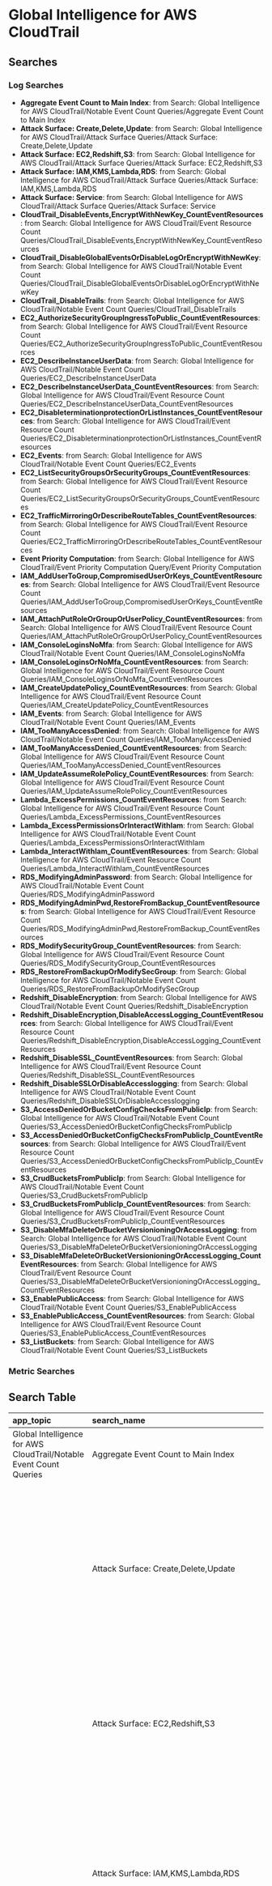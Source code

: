 # Global Intelligence for AWS CloudTrail

## Searches

### Log Searches

- **Aggregate Event Count to Main Index**: from Search: Global Intelligence for AWS CloudTrail/Notable Event Count Queries/Aggregate Event Count to Main Index 
- **Attack Surface: Create,Delete,Update**: from Search: Global Intelligence for AWS CloudTrail/Attack Surface Queries/Attack Surface: Create,Delete,Update 
- **Attack Surface: EC2,Redshift,S3**: from Search: Global Intelligence for AWS CloudTrail/Attack Surface Queries/Attack Surface: EC2,Redshift,S3 
- **Attack Surface: IAM,KMS,Lambda,RDS**: from Search: Global Intelligence for AWS CloudTrail/Attack Surface Queries/Attack Surface: IAM,KMS,Lambda,RDS 
- **Attack Surface: Service**: from Search: Global Intelligence for AWS CloudTrail/Attack Surface Queries/Attack Surface: Service 
- **CloudTrail_DisableEvents,EncryptWithNewKey_CountEventResources**: from Search: Global Intelligence for AWS CloudTrail/Event Resource Count Queries/CloudTrail_DisableEvents,EncryptWithNewKey_CountEventResources 
- **CloudTrail_DisableGlobalEventsOrDisableLogOrEncryptWithNewKey**: from Search: Global Intelligence for AWS CloudTrail/Notable Event Count Queries/CloudTrail_DisableGlobalEventsOrDisableLogOrEncryptWithNewKey 
- **CloudTrail_DisableTrails**: from Search: Global Intelligence for AWS CloudTrail/Notable Event Count Queries/CloudTrail_DisableTrails 
- **EC2_AuthorizeSecurityGroupIngressToPublic_CountEventResources**: from Search: Global Intelligence for AWS CloudTrail/Event Resource Count Queries/EC2_AuthorizeSecurityGroupIngressToPublic_CountEventResources 
- **EC2_DescribeInstanceUserData**: from Search: Global Intelligence for AWS CloudTrail/Notable Event Count Queries/EC2_DescribeInstanceUserData 
- **EC2_DescribeInstanceUserData_CountEventResources**: from Search: Global Intelligence for AWS CloudTrail/Event Resource Count Queries/EC2_DescribeInstanceUserData_CountEventResources 
- **EC2_DisableterminationprotectionOrListInstances_CountEventResources**: from Search: Global Intelligence for AWS CloudTrail/Event Resource Count Queries/EC2_DisableterminationprotectionOrListInstances_CountEventResources 
- **EC2_Events**: from Search: Global Intelligence for AWS CloudTrail/Notable Event Count Queries/EC2_Events 
- **EC2_ListSecurityGroupsOrSecurityGroups_CountEventResources**: from Search: Global Intelligence for AWS CloudTrail/Event Resource Count Queries/EC2_ListSecurityGroupsOrSecurityGroups_CountEventResources 
- **EC2_TrafficMirroringOrDescribeRouteTables_CountEventResources**: from Search: Global Intelligence for AWS CloudTrail/Event Resource Count Queries/EC2_TrafficMirroringOrDescribeRouteTables_CountEventResources 
- **Event Priority Computation**: from Search: Global Intelligence for AWS CloudTrail/Event Priority Computation Query/Event Priority Computation 
- **IAM_AddUserToGroup,CompromisedUserOrKeys_CountEventResources**: from Search: Global Intelligence for AWS CloudTrail/Event Resource Count Queries/IAM_AddUserToGroup,CompromisedUserOrKeys_CountEventResources 
- **IAM_AttachPutRoleOrGroupOrUserPolicy_CountEventResources**: from Search: Global Intelligence for AWS CloudTrail/Event Resource Count Queries/IAM_AttachPutRoleOrGroupOrUserPolicy_CountEventResources 
- **IAM_ConsoleLoginsNoMfa**: from Search: Global Intelligence for AWS CloudTrail/Notable Event Count Queries/IAM_ConsoleLoginsNoMfa 
- **IAM_ConsoleLoginsOrNoMfa_CountEventResources**: from Search: Global Intelligence for AWS CloudTrail/Event Resource Count Queries/IAM_ConsoleLoginsOrNoMfa_CountEventResources 
- **IAM_CreateUpdatePolicy_CountEventResources**: from Search: Global Intelligence for AWS CloudTrail/Event Resource Count Queries/IAM_CreateUpdatePolicy_CountEventResources 
- **IAM_Events**: from Search: Global Intelligence for AWS CloudTrail/Notable Event Count Queries/IAM_Events 
- **IAM_TooManyAccessDenied**: from Search: Global Intelligence for AWS CloudTrail/Notable Event Count Queries/IAM_TooManyAccessDenied 
- **IAM_TooManyAccessDenied_CountEventResources**: from Search: Global Intelligence for AWS CloudTrail/Event Resource Count Queries/IAM_TooManyAccessDenied_CountEventResources 
- **IAM_UpdateAssumeRolePolicy_CountEventResources**: from Search: Global Intelligence for AWS CloudTrail/Event Resource Count Queries/IAM_UpdateAssumeRolePolicy_CountEventResources 
- **Lambda_ExcessPermissions_CountEventResources**: from Search: Global Intelligence for AWS CloudTrail/Event Resource Count Queries/Lambda_ExcessPermissions_CountEventResources 
- **Lambda_ExcessPermissionsOrInteractWithIam**: from Search: Global Intelligence for AWS CloudTrail/Notable Event Count Queries/Lambda_ExcessPermissionsOrInteractWithIam 
- **Lambda_InteractWithIam_CountEventResources**: from Search: Global Intelligence for AWS CloudTrail/Event Resource Count Queries/Lambda_InteractWithIam_CountEventResources 
- **RDS_ModifyingAdminPassword**: from Search: Global Intelligence for AWS CloudTrail/Notable Event Count Queries/RDS_ModifyingAdminPassword 
- **RDS_ModifyingAdminPwd,RestoreFromBackup_CountEventResources**: from Search: Global Intelligence for AWS CloudTrail/Event Resource Count Queries/RDS_ModifyingAdminPwd,RestoreFromBackup_CountEventResources 
- **RDS_ModifySecurityGroup_CountEventResources**: from Search: Global Intelligence for AWS CloudTrail/Event Resource Count Queries/RDS_ModifySecurityGroup_CountEventResources 
- **RDS_RestoreFromBackupOrModifySecGroup**: from Search: Global Intelligence for AWS CloudTrail/Notable Event Count Queries/RDS_RestoreFromBackupOrModifySecGroup 
- **Redshift_DisableEncryption**: from Search: Global Intelligence for AWS CloudTrail/Notable Event Count Queries/Redshift_DisableEncryption 
- **Redshift_DisableEncryption,DisableAccessLogging_CountEventResources**: from Search: Global Intelligence for AWS CloudTrail/Event Resource Count Queries/Redshift_DisableEncryption,DisableAccessLogging_CountEventResources 
- **Redshift_DisableSSL_CountEventResources**: from Search: Global Intelligence for AWS CloudTrail/Event Resource Count Queries/Redshift_DisableSSL_CountEventResources 
- **Redshift_DisableSSLOrDisableAccesslogging**: from Search: Global Intelligence for AWS CloudTrail/Notable Event Count Queries/Redshift_DisableSSLOrDisableAccesslogging 
- **S3_AccessDeniedOrBucketConfigChecksFromPublicIp**: from Search: Global Intelligence for AWS CloudTrail/Notable Event Count Queries/S3_AccessDeniedOrBucketConfigChecksFromPublicIp 
- **S3_AccessDeniedOrBucketConfigChecksFromPublicIp_CountEventResources**: from Search: Global Intelligence for AWS CloudTrail/Event Resource Count Queries/S3_AccessDeniedOrBucketConfigChecksFromPublicIp_CountEventResources 
- **S3_CrudBucketsFromPublicIp**: from Search: Global Intelligence for AWS CloudTrail/Notable Event Count Queries/S3_CrudBucketsFromPublicIp 
- **S3_CrudBucketsFromPublicIp_CountEventResources**: from Search: Global Intelligence for AWS CloudTrail/Event Resource Count Queries/S3_CrudBucketsFromPublicIp_CountEventResources 
- **S3_DisableMfaDeleteOrBucketVersionioningOrAccessLogging**: from Search: Global Intelligence for AWS CloudTrail/Notable Event Count Queries/S3_DisableMfaDeleteOrBucketVersionioningOrAccessLogging 
- **S3_DisableMfaDeleteOrBucketVersionioningOrAccessLogging_CountEventResources**: from Search: Global Intelligence for AWS CloudTrail/Event Resource Count Queries/S3_DisableMfaDeleteOrBucketVersionioningOrAccessLogging_CountEventResources 
- **S3_EnablePublicAccess**: from Search: Global Intelligence for AWS CloudTrail/Notable Event Count Queries/S3_EnablePublicAccess 
- **S3_EnablePublicAccess_CountEventResources**: from Search: Global Intelligence for AWS CloudTrail/Event Resource Count Queries/S3_EnablePublicAccess_CountEventResources 
- **S3_ListBuckets**: from Search: Global Intelligence for AWS CloudTrail/Notable Event Count Queries/S3_ListBuckets

### Metric Searches


## Search Table

|app\_topic|search\_name|type|origin|search|
|:--|:--|:--|:--|:--|
|Global Intelligence for AWS CloudTrail/Notable Event Count Queries|Aggregate Event Count to Main Index|Logs|Global Intelligence for AWS CloudTrail/Notable Event Count Queries/Aggregate Event Count to Main Index|\_index=cloudtrail\_analytics\_inc\_v1\_rnd4685946T96PXzbCsyGRaXAZRUmB<br />\| sum(count) as count by benchmarkname<br />\| toInt(count) as count<br />\| "EventCount" as type<br />\| fields benchmarkname, type, count|
||Attack Surface: Create,Delete,Update|Logs|Global Intelligence for AWS CloudTrail/Attack Surface Queries/Attack Surface: Create,Delete,Update|\_sourceCategory = Labs/AWS/CloudTrail eventName<br />\| json "eventName", "errorCode" nodrop <br />\| where isBlank(errorCode) and (<br />    (eventName matches "Modify\*" or eventName matches "Disassociate\*" or eventName matches "Disable\*" or eventName matches "Enable\*" or eventName matches "Detach\*" or eventName matches "Unassign\*" or eventName matches "Revoke\*" or eventName matches "Reset\*" or eventName matches "Update\*" or eventName matches "Put\*" or eventName matches "Add\*" or eventName matches "Remove\*" or eventName matches "Change\*")  <br />or (eventName matches "Create\*") <br />or (eventName matches "Delete\*"))<br />\| "" as classification<br />\| if (eventName matches "Create\*",concat("ResourcesCount\_Create,",classification),classification) as classification<br />\| if (eventName matches "Delete\*",concat("ResourcesCount\_Delete,",classification),classification) as classification<br />\| if (eventName matches "Modify\*" or eventName matches "Disassociate\*" or eventName matches "Disable\*" or eventName matches "Enable\*" or eventName matches "Detach\*" or eventName matches "Unassign\*" or eventName matches "Revoke\*" or eventName matches "Reset\*" or eventName matches "Update\*" or eventName matches "Put\*" or eventName matches "Add\*" or eventName matches "Remove\*" or eventName matches "Change\*",concat("ResourcesCount\_Update,",classification),classification) as classification<br />\| parse regex field=classification "(?\<benchmarkname\>[^,]+)," multi <br />\| "ActionEventCount" as type <br />\| count as count by benchmarkname, type<br />\| fillmissing values("ResourcesCount\_Create","ResourcesCount\_Update","ResourcesCount\_Delete") in benchmarkname, values("ActionEventCount") in type <br />\| toInt(count) as count|
||Attack Surface: EC2,Redshift,S3|Logs|Global Intelligence for AWS CloudTrail/Attack Surface Queries/Attack Surface: EC2,Redshift,S3|\_sourceCategory = Labs/AWS/CloudTrail (instanceId or clusterIdentifier or bucketName)<br />\| json "eventSource", "errorCode" nodrop <br />\| where isBlank(errorCode) and (eventSource="ec2.amazonaws.com"  or eventSource="redshift.amazonaws.com" or eventSource="s3.amazonaws.com")<br />\| parse regex "\\"(?\<objectType\>instanceId\|clusterIdentifier\|bucketName)\\".\*?:.\*?(?\<objectId\>[^\\"]+)\\"" multi <br />\| "" as classification<br />\| if (objectType="instanceId" and eventSource="ec2.amazonaws.com",concat("ResourcesCount\_EC2,",classification),classification) as classification<br />\| if (objectType="clusterIdentifier" and eventSource="redshift.amazonaws.com",concat("ResourcesCount\_Redshift,",classification),classification) as classification<br />\| if (objectType="bucketName" and eventSource="s3.amazonaws.com",concat("ResourcesCount\_S3,",classification),classification) as classification<br />\| parse regex field=classification "(?\<benchmarkname\>[^,]+)," multi <br />\| "ResourceCount" as type <br />\| count\_distinct(objectId) as count by benchmarkName, type<br />\| fillmissing values("ResourcesCount\_EC2","ResourcesCount\_Redshift","ResourcesCount\_S3") in benchmarkname, values("ResourceCount") in type <br />\| toInt(count) as count|
||Attack Surface: IAM,KMS,Lambda,RDS|Logs|Global Intelligence for AWS CloudTrail/Attack Surface Queries/Attack Surface: IAM,KMS,Lambda,RDS|\_sourceCategory = Labs/AWS/CloudTrail (arn:aws:iam or arn:aws:kms  or arn:aws:lambda  or arn:aws:rds)<br />\| json "errorCode" nodrop <br />\| where isBlank(errorCode) <br />\| parse regex "\\"(?\<arn\>arn:[^\\"]+)\\"" multi <br />\| parse regex field=arn ".\*?:.\*?:(?\<service\>[^:]+):.\*?:.\*?:(?\<resource\>[^:]+\$)" <br />\| where service in ("iam","rds","lambda","kms")<br />\| "" as classification<br />\| if (service="iam",concat("ResourcesCount\_IAM,",classification),classification) as classification<br />\| if (service="rds",concat("ResourcesCount\_RDS,",classification),classification) as classification<br />\| if (service="lambda",concat("ResourcesCount\_Lambda,",classification),classification) as classification<br />\| if (service="kms",concat("ResourcesCount\_KMS,",classification),classification) as classification<br />\| parse regex field=classification "(?\<benchmarkname\>[^,]+)," multi <br />\| "ResourceCount" as type <br />\| count\_distinct(arn) as count by benchmarkname,type<br />\| fillmissing values("ResourcesCount\_IAM","ResourcesCount\_KMS","ResourcesCount\_Lambda","ResourcesCount\_RDS") in benchmarkname, values("ResourceCount") in type <br />\| toInt(count) as count|
||Attack Surface: Service|Logs|Global Intelligence for AWS CloudTrail/Attack Surface Queries/Attack Surface: Service|\_sourceCategory = Labs/AWS/CloudTrail <br />\| json "eventSource", "errorCode" nodrop <br />\| where isBlank(errorCode) <br />\| count\_distinct(eventSource) as count <br />\| "ResourcesCount\_Service" as benchmarkname <br />\| "ResourceCount" as type <br />\| fillmissing values("ResourcesCount\_Service") in benchmarkname, values("ResourceCount") in type <br />\| toInt(count) as count|
|Global Intelligence for AWS CloudTrail/Event Resource Count Queries|CloudTrail\_DisableEvents,EncryptWithNewKey\_CountEventResources|Logs|Global Intelligence for AWS CloudTrail/Event Resource Count Queries/CloudTrail\_DisableEvents,EncryptWithNewKey\_CountEventResources|\_sourceCategory = Labs/AWS/CloudTrail <br />(includeGlobalServiceEvents  or enableLogFileValidation or StopLogging or kmsKeyId)<br /><br />\| json "eventSource", "eventName", "errorCode" nodrop <br />\| where isBlank(errorCode) and eventSource="cloudtrail.amazonaws.com"  and (eventName="UpdateTrail"  or eventName="StopLogging") <br />\| json "requestParameters.includeGlobalServiceEvents" ,"requestParameters.enableLogFileValidation",  "requestParameters.name", "requestParameters.kmsKeyId" as inclGlobalServiceEvents, disableLogFileValidation, arn, kmsKeyId nodrop<br />\| where (inclGlobalServiceEvents="false" or disableLogFileValidation="false" or eventName="StopLogging" or kmsKeyId="") <br />\| json "requestParameters.name" as name <br />\| "" as classification<br />\| if (inclGlobalServiceEvents="false",concat("CloudTrail\_DisableGlobalEvents\_CountEventResources,",classification),classification) as classification<br />\| if(disableLogFileValidation="false",concat("CloudTrail\_DisableLogIntegrityValidation\_CountEventResources,",classification),classification) as classification<br />\| if(eventName="StopLogging",concat("CloudTrail\_DisableTrails\_CountEventResources,",classification),classification) as classification <br />\| if(kmsKeyId="",concat("CloudTrail\_EncryptWithNewKey\_CountEventResources,",classification),classification) as classification<br />\| parse regex field=classification "(?\<benchmarkname\>[^,]+)," multi <br />\| parse regex field=name "(?\<prefix\>.\*?:.\*?:.\*?:.\*?:.\*?:)?(?\<resource\>[^:]+\$)" <br />\| "EventResourceCount" as type <br />\| count\_distinct(resource) as count by benchmarkname, type<br />\| fillmissing values("CloudTrail\_DisableGlobalEvents\_CountEventResources","CloudTrail\_EncryptWithNewKey\_CountEventResources","CloudTrail\_DisableLogIntegrityValidation\_CountEventResources","CloudTrail\_DisableTrails\_CountEventResources") in benchmarkname, values("EventResourceCount") in type <br />\| toInt(count) as count|
|Global Intelligence for AWS CloudTrail/Notable Event Count Queries|CloudTrail\_DisableGlobalEventsOrDisableLogOrEncryptWithNewKey|Logs|Global Intelligence for AWS CloudTrail/Notable Event Count Queries/CloudTrail\_DisableGlobalEventsOrDisableLogOrEncryptWithNewKey|\_sourceCategory = Labs/AWS/CloudTrail (includeGlobalServiceEvents or enableLogFileValidation or kmsKeyId)<br />\| json "eventSource", "eventName", "errorCode" nodrop <br />\| where isBlank(errorCode) and eventName="UpdateTrail" and eventSource="cloudtrail.amazonaws.com" <br />\| json "requestParameters.includeGlobalServiceEvents", "requestParameters.enableLogFileValidation", "requestParameters.kmsKeyId" as inclGlobalServiceEvents, disableLogFileValidation, kmsKeyId nodrop<br />\| "" as classification<br />\| if(inclGlobalServiceEvents matches "false",concat("CloudTrail\_DisableGlobalEvents,",classification),classification) as classification<br />\| if(disableLogFileValidation matches "false",concat("CloudTrail\_DisableLogIntegrityValidation,",classification ),classification) as classification<br />\| if(\_raw matches "\*kmsKeyId\*" and isBlank(kmsKeyId),concat("CloudTrail\_EncryptWithNewKey,",classification ),classification) as classification<br />\| if(!isBlank(classification), 1, 0) as indicator<br />\| parse regex field=classification "(?\<benchmarkname\>[^,]+)," multi<br />\| "EventCount" as type<br />\| sum(indicator) as count by benchmarkname, type<br />\| fillmissing values("CloudTrail\_DisableGlobalEvents","CloudTrail\_DisableLogIntegrityValidation","CloudTrail\_EncryptWithNewKey") in benchmarkname, values("EventCount") in type <br />\| toInt(count) as count|
|Global Intelligence for AWS CloudTrail/Notable Event Count Queries|CloudTrail\_DisableTrails|Logs|Global Intelligence for AWS CloudTrail/Notable Event Count Queries/CloudTrail\_DisableTrails|\_sourceCategory = Labs/AWS/CloudTrail StopLogging <br />\| json "eventName", "errorCode" nodrop <br />\| where isBlank(errorCode) and eventName="StopLogging" <br />\| count as count <br />\| "CloudTrail\_DisableTrails" as benchmarkname <br />\| "EventCount" as type <br />\| fillmissing values("CloudTrail\_DisableTrails") in benchmarkname, values("EventCount") in type <br />\| toInt(count) as count|
|Global Intelligence for AWS CloudTrail/Event Resource Count Queries|EC2\_AuthorizeSecurityGroupIngressToPublic\_CountEventResources|Logs|Global Intelligence for AWS CloudTrail/Event Resource Count Queries/EC2\_AuthorizeSecurityGroupIngressToPublic\_CountEventResources|\_sourceCategory = Labs/AWS/CloudTrail AuthorizeSecurityGroupIngress <br />\| json "eventSource", "eventName", "errorCode" nodrop <br />\| where eventSource="ec2.amazonaws.com" and eventName="AuthorizeSecurityGroupIngress" and isBlank(errorCode) <br />\| json "requestParameters.ipPermissions.items[\*]" as listIpPermissions <br />\| parse regex field=listIpPermissions "\\"cidrIp\\"\\s\*:\\s\*\\"(?\<cirdrIp\>[^\\"]+)\\"" multi <br />\| parse regex field=listIpPermissions "\\"ipProtocol\\"\\s\*:\\s\*\\"(?\<ipProtocol\>[^\\"]+)\\"" multi <br />\| where cirdrIp="0.0.0.0\\\\/0" and toString(ipProtocol)="-1" <br />\| json "requestParameters.groupId" as groupId <br />\| count\_distinct(groupId) as count <br />\| "EC2\_AuthorizeSecurityGroupIngressToPublic\_CountEventResources" as benchmarkname <br />\| "EventResourceCount" as type <br />\| fillmissing values("EC2\_AuthorizeSecurityGroupIngressToPublic\_CountEventResources") in benchmarkname, values("EventResourceCount") in type <br />\| toInt(count) as count|
|Global Intelligence for AWS CloudTrail/Notable Event Count Queries|EC2\_DescribeInstanceUserData|Logs|Global Intelligence for AWS CloudTrail/Notable Event Count Queries/EC2\_DescribeInstanceUserData|\_sourceCategory = Labs/AWS/CloudTrail DescribeInstanceAttribute <br />\| json "eventSource", "eventName", "errorCode", "requestParameters.attribute" as eventSource, eventName, errorCode, requestedAttribute nodrop <br />\| where eventSource="ec2.amazonaws.com" and eventName="DescribeInstanceAttribute" and isBlank(errorCode) <br />\| if((requestedAttribute="userData"),1,0) as userDataRequestEvent <br />\| sum(userDataRequestEvent) as count <br />\| "EC2\_DescribeInstanceUserData" as benchmarkname <br />\| "EventCount" as type <br />\| fillmissing values("EC2\_DescribeInstanceUserData") in benchmarkname, values("EventCount") in type <br />\| toInt(count) as count|
|Global Intelligence for AWS CloudTrail/Event Resource Count Queries|EC2\_DescribeInstanceUserData\_CountEventResources|Logs|Global Intelligence for AWS CloudTrail/Event Resource Count Queries/EC2\_DescribeInstanceUserData\_CountEventResources|\_sourceCategory = Labs/AWS/CloudTrail DescribeInstanceAttribute <br />\| json "eventSource", "eventName", "errorCode", "requestParameters.attribute", "requestParameters.instanceId" as eventSource, eventName, errorCode, requestedAttribute, requestedInstance nodrop <br />\| where eventSource="ec2.amazonaws.com" and eventName="DescribeInstanceAttribute" and isBlank(errorCode) and requestedAttribute="userData" <br />\| count\_distinct(requestedInstance) as count <br />\| "EC2\_DescribeInstanceUserData\_CountEventResources" as benchmarkname <br />\| "EventResourceCount" as type <br />\| fillmissing values("EC2\_DescribeInstanceUserData\_CountEventResources") in benchmarkname, values("EventResourceCount") in type <br />\| toInt(count) as count|
|Global Intelligence for AWS CloudTrail/Event Resource Count Queries|EC2\_DisableterminationprotectionOrListInstances\_CountEventResources|Logs|Global Intelligence for AWS CloudTrail/Event Resource Count Queries/EC2\_DisableterminationprotectionOrListInstances\_CountEventResources|\_sourceCategory = Labs/AWS/CloudTrail (ModifyInstanceAttribute or DescribeInstances )<br />\| json "eventSource", "eventName", "errorCode" nodrop <br />\| where eventSource="ec2.amazonaws.com" and (eventName="ModifyInstanceAttribute" or eventName="DescribeInstances") and isBlank(errorCode) <br />\| json "requestParameters.attribute", "requestParameters.value" as attribute, val nodrop<br />\| "" as classification<br />\| if(eventName ="ModifyInstanceAttribute" and attribute="disableApiTermination" and val="true",concat("EC2\_Disableterminationprotection\_CountEventResources,",classification),classification) as classification<br />\| if(eventName ="DescribeInstances",concat("EC2\_ListInstances\_CountEventResources,",classification),classification) as classification<br />\| parse regex field=classification "(?\<benchmarkname\>[^,]+)," multi <br />\| parse regex "\\"instanceId\\"\\s\*:\\s\*\\"(?\<instanceId\>[^\\"]+)\\"" multi <br />\| "EventResourceCount" as type <br />\| count\_distinct(instanceId) as count by benchmarkname , type<br />\| fillmissing values("EC2\_Disableterminationprotection\_CountEventResources","EC2\_ListInstances\_CountEventResources") in benchmarkname, values("EventResourceCount") in type <br />\| toInt(count) as count|
|Global Intelligence for AWS CloudTrail/Notable Event Count Queries|EC2\_Events|Logs|Global Intelligence for AWS CloudTrail/Notable Event Count Queries/EC2\_Events|\_sourceCategory = Labs/AWS/CloudTrail (DescribeInstanceAttribute or ModifyInstanceAttribute or DescribeRouteTables or (AuthorizeSecurityGroupIngress and "0.0.0.0\\\\/0") or DescribeImages or DescribeInstances or DescribeSecurityGroups or CreateTraffic\*)<br />\| json "eventSource", "eventName", "errorCode", "requestParameters.ipPermissions.items[\*]","requestParameters.attribute", "requestParameters.value" as eventSource, eventName, errorCode, listIpPermissions, attribute, val nodrop <br />\| where eventSource="ec2.amazonaws.com" and isBlank(errorCode) and eventName in ("AuthorizeSecurityGroupIngress","ModifyInstanceAttribute","DescribeRouteTables","DescribeImages", "DescribeInstances","DescribeSecurityGroups","CreateTrafficMirrorTarget", "CreateTrafficMirrorSession", "CreateTrafficMirrorFilter", "CreateTrafficMirrorFilterRule")  <br />\| parse regex field=listIpPermissions "\\"cidrIp\\".\*?:.\*?(?\<cirdrIp\>[^\\"]+)\\"" multi nodrop<br />\| parse regex field=listIpPermissions "\\"ipProtocol\\".\*?:.\*?(?\<ipProtocol\>[^\\"]+)\\"" multi nodrop<br />\| "" as classification<br />\| if(eventName = "ModifyInstanceAttribute" and attribute="disableApiTermination" and val="true",concat("EC2\_Disableterminationprotection,",classification),classification) as classification<br />\| if(eventName = "DescribeRouteTables",concat("EC2\_DescribeRouteTables,",classification),classification) as classification<br />\| if(eventName = "AuthorizeSecurityGroupIngress" and cirdrIp="0.0.0.0\\\\/0" and toString(ipProtocol)="-1" ,concat("EC2\_AuthorizeSecurityGroupIngressToPublic,",classification),classification) as classification<br />\| if(eventName = "DescribeImages",concat("EC2\_ListAMIs,",classification),classification) as classification<br />\| if(eventName = "DescribeInstances",concat("EC2\_ListInstances,",classification),classification) as classification<br />\| if(eventName = "DescribeSecurityGroups",concat("EC2\_ListSecurityGroups,",classification),classification) as classification<br />\| if(eventName in ("CreateTrafficMirrorTarget", "CreateTrafficMirrorSession", "CreateTrafficMirrorFilter", "CreateTrafficMirrorFilterRule"),concat("EC2\_TrafficMirroring,",classification),classification) as classification<br />\| parse regex field=classification "(?\<benchmarkname\>[^,]+)," multi <br />\| "EventCount" as type <br />\| count as count by benchmarkname,type<br />\| fillmissing values("EC2\_Disableterminationprotection","EC2\_DescribeRouteTables", "EC2\_AuthorizeSecurityGroupIngressToPublic","EC2\_ListAMIs","EC2\_ListInstances","EC2\_ListSecurityGroups","EC2\_TrafficMirroring") in benchmarkname, values("EventCount") in type <br />\| toInt(count) as count|
|Global Intelligence for AWS CloudTrail/Event Resource Count Queries|EC2\_ListSecurityGroupsOrSecurityGroups\_CountEventResources|Logs|Global Intelligence for AWS CloudTrail/Event Resource Count Queries/EC2\_ListSecurityGroupsOrSecurityGroups\_CountEventResources|\_sourceCategory = Labs/AWS/CloudTrail (DescribeSecurityGroups or DescribeImages)<br />\| json "eventSource", "eventName", "errorCode" nodrop <br />\| where eventSource="ec2.amazonaws.com" and (eventName="DescribeSecurityGroups" or eventName="DescribeImages") and isBlank(errorCode) <br />\| "" as classification<br />\| if(eventName ="DescribeSecurityGroups" ,concat("EC2\_ListSecurityGroups\_CountEventResources,",classification),classification) as classification<br />\| if(eventName ="DescribeImages",concat("EC2\_ListAMIs\_CountEventResources,",classification),classification) as classification<br />\| parse regex field=classification "(?\<benchmarkname\>[^,]+)," multi <br />\| parse regex "\\"groupId\\"\\s\*:\\s\*\\"(?\<objectId\>[^\\"]+)\\"" multi nodrop<br />\| parse regex "\\"imageId\\"\\s\*:\\s\*\\"(?\<objectId\>[^\\"]+)\\"" multi nodrop<br />\| where !isBlank(objectId)<br />\| "EventResourceCount" as type <br />\| count\_distinct(objectId) as count by benchmarkname, type<br />\| fillmissing values("EC2\_ListSecurityGroups\_CountEventResources","EC2\_ListAMIs\_CountEventResources") in benchmarkname, values("EventResourceCount") in type <br />\| toInt(count) as count|
|Global Intelligence for AWS CloudTrail/Event Resource Count Queries|EC2\_TrafficMirroringOrDescribeRouteTables\_CountEventResources|Logs|Global Intelligence for AWS CloudTrail/Event Resource Count Queries/EC2\_TrafficMirroringOrDescribeRouteTables\_CountEventResources|\_sourceCategory = Labs/AWS/CloudTrail ( CreateTraffic\* or DescribeRouteTables)<br />\| json "eventSource", "eventName", "errorCode" nodrop <br />\| where eventSource="ec2.amazonaws.com" and eventName in ("CreateTrafficMirrorTarget", "CreateTrafficMirrorSession", "CreateTrafficMirrorFilter", "CreateTrafficMirrorFilterRule","DescribeRouteTables") and isBlank(errorCode) <br />\| if(\_raw matches /requestParameters.\*?NetworkInterfaceId/,1,0) as hasNetworkInterface <br />\| if(\_raw matches /requestParameters.\*?TrafficMirrorFilterId/,1,0) as hasTrafficMirrorFilterId <br />//\| where hasNetworkInterface \> 0 or hasTrafficMirrorFilterId \> 0 <br />\| "" as classification<br />\| if (eventName in ("CreateTrafficMirrorTarget", "CreateTrafficMirrorSession", "CreateTrafficMirrorFilter", "CreateTrafficMirrorFilterRule") and (hasNetworkInterface \> 0 or hasTrafficMirrorFilterId \> 0),concat("EC2\_TrafficMirroring\_CountEventResources,",classification),classification) as classification<br />\| if(eventName ="DescribeRouteTables",concat("EC2\_DescribeRouteTables\_CountEventResources,",classification),classification) as classification<br />\| parse regex field=classification "(?\<benchmarkname\>[^,]+)," multi <br />\| parse regex "\\"NetworkInterfaceId\\"\\s\*:\\s\*\\"(?\<resource\>[^\\"]+)\\"" multi nodrop <br />\| parse regex "\\"hasTrafficMirrorFilterId\\"\\s\*:\\s\*\\"(?\<resource\>[^\\"]+)\\"" multi nodrop <br />\| parse regex "\\"routeTableId\\"\\s\*:\\s\*\\"(?\<resource\>[^\\"]+)\\"" multi nodrop<br />\| "EventResourceCount" as type <br />\| where !isblank(resource)<br />\| count\_distinct(resource) as count by benchmarkname, type<br />\| fillmissing values("EC2\_TrafficMirroring\_CountEventResources","EC2\_DescribeRouteTables\_CountEventResources") in benchmarkname, values("EventResourceCount") in type <br />\| toInt(count) as count|
|Global Intelligence for AWS CloudTrail/Event Priority Computation Query|Event Priority Computation|Logs|Global Intelligence for AWS CloudTrail/Event Priority Computation Query/Event Priority Computation|\_index=cloudtrail\_analytics\_v1\_rnd4685946Wbczy2GDgJ2dKUvO2fFD<br />\| where type in ("EventCount", "EventResourceCount")<br />\| withtime count \| most\_recent(count\_withtime) as count by benchmarkname \| toInt(count) as count<br />\| join (parse field=benchmarkname "\*\_CountEventResources" as event) as event1, (benchmarkname as event) as event2 on event1.event = event2.event<br />\| event1\_benchmarkname as benchmarkname \| event1\_count as resourceCount \| event2\_count as eventCount<br />\| infer \_category=cloudtrail \_model=benchmark<br />\| median as resourceCountBaseline<br />\| toInt(resourceCountBaseline) as resourceCountBaseline<br /><br />\| event2\_benchmarkname as benchmarkname<br />\| fields benchmarkname, eventcount, resourcecount, resourcecountbaseline<br />\| infer \_category=cloudtrail \_model=benchmark<br />\| median as eventcountbaseline<br />\| toInt(eventcountbaseline) as eventcountbaseline<br /><br />\| (eventCount - eventCountBaseline) as eventCount\_difference \| if (eventCount\_difference \< 0, 0, eventCount\_difference) as eventCount\_difference<br />\| eventCount\_difference \* resourceCount as deviation<br />\| sort by deviation<br />\| parse field=benchmarkname "\*\_\*" as resourceType, eventName<br />\| 1 as idx \| accum idx as priority<br />\| fields eventName, eventCount, resourceCount, eventCountBaseline, resourceCountBaseline, priority<br />\| save /shared/CloudTrailGIS/EventPriority|
|Global Intelligence for AWS CloudTrail/Event Resource Count Queries|IAM\_AddUserToGroup,CompromisedUserOrKeys\_CountEventResources|Logs|Global Intelligence for AWS CloudTrail/Event Resource Count Queries/IAM\_AddUserToGroup,CompromisedUserOrKeys\_CountEventResources|\_sourceCategory = Labs/AWS/CloudTrail ( AddUser\*  or "CreateAccessKey" or "CreateLoginProfile" or "UpdateLoginProfile" ) iam.amazonaws.com<br />\| json "eventSource", "eventName", "errorCode", "requestParameters" nodrop <br />\| where eventName in ("AddUserToGroup", "AddUsersToGroup","CreateAccessKey", "CreateLoginProfile", "UpdateLoginProfile") and isBlank(errorCode) and eventSource="iam.amazonaws.com" <br />\| "" as classification<br />\| if (eventName in ("AddUserToGroup", "AddUsersToGroup"),concat("IAM\_AddUserToGroup\_CountEventResources,",classification),classification) as classification<br />\| if (eventName in ("CreateAccessKey", "CreateLoginProfile", "UpdateLoginProfile"),concat("IAM\_CompromisedUserOrKeys\_CountEventResources,",classification),classification) as classification<br />\| parse regex field=classification "(?\<benchmarkname\>[^,]+)," multi <br />\| parse regex field=requestparameters "\\"userName\\"\\s\*:\\s\*\\"(?\<userName\>[^\\"]+)\\"" multi <br />\| "EventResourceCount" as type <br />\| count\_distinct(userName) as count by benchmarkname,type <br />\| fillmissing values("IAM\_AddUserToGroup\_CountEventResources","IAM\_CompromisedUserOrKeys\_CountEventResources") in benchmarkname, values("EventResourceCount") in type <br />\| toInt(count) as count|
|Global Intelligence for AWS CloudTrail/Event Resource Count Queries|IAM\_AttachPutRoleOrGroupOrUserPolicy\_CountEventResources|Logs|Global Intelligence for AWS CloudTrail/Event Resource Count Queries/IAM\_AttachPutRoleOrGroupOrUserPolicy\_CountEventResources|\_sourceCategory = Labs/AWS/CloudTrail \*GroupPolicy or \*RolePolicy or \*UserPolicy<br />\| json "eventSource", "eventName", "errorCode" nodrop <br />\| where eventName in ("AttachRolePolicy", "PutRolePolicy","AttachGroupPolicy", "PutGroupPolicy","AttachUserPolicy", "PutUserPolicy") and isBlank(errorCode) and eventSource="iam.amazonaws.com" <br />\| json "requestParameters.policyArn", "requestParameters.policyName" as policyArn, policyName nodrop <br />\| parse regex field=policyArn ".\*?:.\*?:.\*?:.\*?:.\*?:policy/(?\<resourceName\>.\*)" nodrop <br />\| "" as classification<br />\| if (eventName in ("AttachRolePolicy", "PutRolePolicy"),concat("IAM\_AttachPutRolePolicy\_CountEventResources,",classification),classification) as classification<br />\| if (eventName in ("AttachGroupPolicy", "PutGroupPolicy"),concat("IAM\_AttachPutGroupPolicy\_CountEventResources,",classification),classification) as classification<br />\| if (eventName in ("AttachUserPolicy", "PutUserPolicy"),concat("IAM\_AttachPutUserPolicy\_CountEventResources,",classification),classification) as classification<br />\| parse regex field=classification "(?\<benchmarkname\>[^,]+)," multi <br />\| concat(resourceName, policyName) as policyId <br />\| where !isBlank(policyId) and !isBlank(policyArn)<br />\| "EventResourceCount" as type <br />\| count\_distinct(policyId) as count by benchmarkname, type<br />\| fillmissing values("IAM\_AttachPutRolePolicy\_CountEventResources","IAM\_AttachPutGroupPolicy\_CountEventResources","IAM\_AttachPutUserPolicy\_CountEventResources") in benchmarkname, values("EventResourceCount") in type <br />\| toInt(count) as count|
|Global Intelligence for AWS CloudTrail/Notable Event Count Queries|IAM\_ConsoleLoginsNoMfa|Logs|Global Intelligence for AWS CloudTrail/Notable Event Count Queries/IAM\_ConsoleLoginsNoMfa|\_sourceCategory = Labs/AWS/CloudTrail MFAUsed <br />\| json "eventName", "errorCode", "additionalEventData.MFAUsed" as eventName, errorCode, MFAUsed nodrop <br />\| where isBlank(errorCode) and eventName="ConsoleLogin" <br />\| if(MFAUsed="No",1,0) as NotAuth <br />\| sum(NotAuth) as count <br />\| "IAM\_ConsoleLoginsNoMfa" as benchmarkname <br />\| "EventCount" as type <br />\| fillmissing values("IAM\_ConsoleLoginsNoMfa") in benchmarkname, values("EventCount") in type <br />\| toInt(count) as count|
|Global Intelligence for AWS CloudTrail/Event Resource Count Queries|IAM\_ConsoleLoginsOrNoMfa\_CountEventResources|Logs|Global Intelligence for AWS CloudTrail/Event Resource Count Queries/IAM\_ConsoleLoginsOrNoMfa\_CountEventResources|\_sourceCategory = Labs/AWS/CloudTrail (ConsoleLogin or MFAUsed )<br />\| json "eventName", "errorCode", "additionalEventData.MFAUsed" as eventName, errorCode, MFAUsed nodrop<br />\| where isBlank(errorCode) and eventName="ConsoleLogin" <br />\| json "userIdentity.arn" as arn <br />\| where !isBlank(arn)<br />\| "" as classification<br />\| if (eventName="ConsoleLogin",concat("IAM\_TotalConsoleLogins\_CountEventResources,",classification),classification) as classification<br />\| if(eventName="ConsoleLogin" and MFAUsed="No",concat("IAM\_ConsoleLoginsNoMfa\_CountEventResources,",classification),classification) as classification<br />\| parse regex field=classification "(?\<benchmarkname\>[^,]+)," multi <br />\| count\_distinct(arn) as count by benchmarkname, type<br />\| "EventResourceCount" as type <br />\| fillmissing values("IAM\_TotalConsoleLogins\_CountEventResources","IAM\_ConsoleLoginsNoMfa\_CountEventResources") in benchmarkname, values("EventResourceCount") in type <br />\| toInt(count) as count|
|Global Intelligence for AWS CloudTrail/Event Resource Count Queries|IAM\_CreateUpdatePolicy\_CountEventResources|Logs|Global Intelligence for AWS CloudTrail/Event Resource Count Queries/IAM\_CreateUpdatePolicy\_CountEventResources|\_sourceCategory = Labs/AWS/CloudTrail \*Policy\* <br />\| json "eventSource", "eventName", "errorCode" nodrop <br />\| where eventName in ("SetDefaultPolicyVersion" , "CreatePolicy", "CreatePolicyVersion") and isBlank(errorCode) and eventSource="iam.amazonaws.com" <br />\| parse regex "[vV]ersionId\\"\\s\*:\\s\*\\"(?\<version\>[^\\"]+)\\"" <br />\| parse regex "\\"(?\<arn\>arn:[^\\"]+)\\"" multi <br />\| parse regex field=arn ".\*?:.\*?:.\*?:.\*?:.\*?:(?\<resource\>[^:]+\$)" multi <br />\| where resource matches "policy\*" <br />\| concat(arn, version) as policyId <br />\| count\_distinct(policyId) as count <br />\| "IAM\_CreateUpdatePolicy\_CountEventResources" as benchmarkname <br />\| "EventResourceCount" as type <br />\| fillmissing values("IAM\_CreateUpdatePolicy\_CountEventResources") in benchmarkname, values("EventResourceCount") in type <br />\| toInt(count) as count|
|Global Intelligence for AWS CloudTrail/Notable Event Count Queries|IAM\_Events|Logs|Global Intelligence for AWS CloudTrail/Notable Event Count Queries/IAM\_Events|\_sourceCategory = Labs/AWS/CloudTrail (\*UserPolicy or \*RolePolicy or \*GroupPolicy or AddUser\* or \*LoginProfile or CreateAccessKey or SetDefaultPolicyVersion or CreatePolicy\* or HIDDEN\_DUE\_TO\_SECURITY\_REASONS or ConsoleLogin or UpdateAssumeRolePolicy)<br />\| json "eventSource", "eventName", "errorCode","userIdentity.userName", "responseElements.ConsoleLogin" as eventSource, eventName, errorCode,userName, loginStatus nodrop <br />\| where (eventName in ("AttachUserPolicy", "PutUserPolicy","AttachRolePolicy", "PutRolePolicy","AttachGroupPolicy", "PutGroupPolicy","AddUserToGroup", "AddUsersToGroup","CreateAccessKey", "CreateLoginProfile", "UpdateLoginProfile","SetDefaultPolicyVersion" , "CreatePolicy", "CreatePolicyVersion", "UpdateAssumeRolePolicy") and isBlank(errorCode) and eventSource= "iam.amazonaws.com" ) or (userName = "HIDDEN\_DUE\_TO\_SECURITY\_REASONS") or (eventName = "ConsoleLogin" and isBlank(errorCode))<br />\| "" as classification<br />\| if(eventName in ("AttachUserPolicy", "PutUserPolicy"),concat("IAM\_AttachPutUserPolicy,",classification),classification) as classification<br />\| if(eventName in ("AttachRolePolicy", "PutRolePolicy"),concat("IAM\_AttachPutRolePolicy,",classification),classification) as classification<br />\| if(eventName in ("AttachGroupPolicy", "PutGroupPolicy"),concat("IAM\_AttachPutGroupPolicy,",classification),classification) as classification<br />\| if(eventName in ("AddUserToGroup", "AddUsersToGroup"),concat("IAM\_AddUserToGroup,",classification),classification) as classification<br />\| if(eventName in ("CreateAccessKey", "CreateLoginProfile", "UpdateLoginProfile"),concat("IAM\_CompromisedUserOrKeys,",classification),classification) as classification<br />\| if(eventName in ("SetDefaultPolicyVersion" , "CreatePolicy", "CreatePolicyVersion"),concat("IAM\_CreateUpdatePolicy,",classification),classification) as classification<br />\| if(userName="HIDDEN\_DUE\_TO\_SECURITY\_REASONS" and loginStatus="Failure",concat("IAM\_ConsoleLoginFailureWithHiddenResponse,",classification),classification) as classification<br />\| if(eventName="ConsoleLogin",concat("IAM\_TotalConsoleLogins,",classification),classification) as classification<br />\| if(eventName="UpdateAssumeRolePolicy",concat("IAM\_UpdateAssumeRolePolicy,",classification),classification) as classification<br />\| parse regex field=classification "(?\<benchmarkname\>[^,]+)," multi <br />\| "EventCount" as type <br />\| count as count by benchmarkname,type<br />\| fillmissing values("IAM\_AttachPutUserPolicy","IAM\_AttachPutRolePolicy","IAM\_AttachPutGroupPolicy","IAM\_AddUserToGroup","IAM\_CompromisedUserOrKeys","IAM\_CreateUpdatePolicy","IAM\_ConsoleLoginFailureWithHiddenResponse","IAM\_TotalConsoleLogins","IAM\_UpdateAssumeRolePolicy") in benchmarkname, values("EventCount") in type <br />\| toInt(count) as count<br />|
|Global Intelligence for AWS CloudTrail/Notable Event Count Queries|IAM\_TooManyAccessDenied|Logs|Global Intelligence for AWS CloudTrail/Notable Event Count Queries/IAM\_TooManyAccessDenied|\_sourceCategory = Labs/AWS/CloudTrail AccessDenied <br />\| json "eventName", "eventSource", "errorCode", "sourceIPAddress", "userIdentity.type", "userIdentity.userName" as eventName, eventSource, errorCode, sourceIPAddress, userType, userName <br />\| where errorCode="AccessDenied" <br />\| count as failures, count\_distinct(eventName) as methods, count\_distinct(eventSource) as sources by userType, userName, eventSource, errorCode, sourceIPAddress <br />\| where failures \> 5 and methods \> 1 and sources \> 1 <br />\| count as count <br />\| "IAM\_TooManyAccessDenied" as benchmarkname <br />\| "EventCount" as type <br />\| fillmissing values("IAM\_TooManyAccessDenied") in benchmarkname, values("EventCount") in type <br />\| toInt(count) as count|
|Global Intelligence for AWS CloudTrail/Event Resource Count Queries|IAM\_TooManyAccessDenied\_CountEventResources|Logs|Global Intelligence for AWS CloudTrail/Event Resource Count Queries/IAM\_TooManyAccessDenied\_CountEventResources|\_sourceCategory = Labs/AWS/CloudTrail AccessDenied <br />\| json "eventName", "eventSource", "errorCode", "sourceIPAddress", "userIdentity.type", "userIdentity.userName" as eventName, eventSource, errorCode, sourceIPAddress, userType, userName <br />\| where errorCode="AccessDenied" <br />\| count as failures, count\_distinct(eventName) as methods, count\_distinct(eventSource) as sources by userType, userName, eventSource, errorCode, sourceIPAddress <br />\| where failures \> 5 and methods \> 1 and sources \> 1 <br />\| count\_distinct(username) as count <br />\| "IAM\_TooManyAccessDenied\_CountEventResources" as benchmarkname <br />\| "EventResourceCount" as type <br />\| fillmissing values("IAM\_TooManyAccessDenied\_CountEventResources") in benchmarkname, values("EventResourceCount") in type <br />\| toInt(count) as count|
|Global Intelligence for AWS CloudTrail/Event Resource Count Queries|IAM\_UpdateAssumeRolePolicy\_CountEventResources|Logs|Global Intelligence for AWS CloudTrail/Event Resource Count Queries/IAM\_UpdateAssumeRolePolicy\_CountEventResources|\_sourceCategory = Labs/AWS/CloudTrail UpdateAssumeRolePolicy <br />\| json "eventSource", "eventName", "errorCode" nodrop <br />\| where eventName="UpdateAssumeRolePolicy" and isBlank(errorCode) and eventSource="iam.amazonaws.com" <br />\| json "requestParameters.roleName" as roleName <br />\| count\_distinct(roleName) as count <br />\| "IAM\_UpdateAssumeRolePolicy\_CountEventResources" as benchmarkname <br />\| "EventResourceCount" as type <br />\| fillmissing values("IAM\_UpdateAssumeRolePolicy\_CountEventResources") in benchmarkname, values("EventResourceCount") in type <br />\| toInt(count) as count|
|Global Intelligence for AWS CloudTrail/Event Resource Count Queries|Lambda\_ExcessPermissions\_CountEventResources|Logs|Global Intelligence for AWS CloudTrail/Event Resource Count Queries/Lambda\_ExcessPermissions\_CountEventResources|\_sourceCategory = Labs/AWS/CloudTrail lambda.amazonaws.com <br />\| json "eventSource", "eventName", "errorCode", "userIdentity.type" as eventSource, eventName, errorCode, userType nodrop <br />\| where userType="IAMUser" and isBlank(errorCode) and eventSource="lambda.amazonaws.com" and (eventName matches "CreateFunction\*" or eventName matches "Invoke\*" or eventName matches "CreateEventSourceMapping\*" or eventName matches "UpdateFunctionCode\*" or eventName matches "UpdateFunctionConfiguration\*") <br />\| json "requestParameters.functionName" as functionName <br />\| parse regex field=functionName "(?\<prefix\>.\*?:.\*?:.\*?:.\*?:.\*?:)?(?\<resource\>[^:]+\$)" <br />\| count\_distinct(resource) as count <br />\| "Lambda\_ExcessPermissions\_CountEventResources" as benchmarkname <br />\| "EventResourceCount" as type <br />\| fillmissing values("Lambda\_ExcessPermissions\_CountEventResources") in benchmarkname, values("EventResourceCount") in type <br />\| toInt(count) as count|
|Global Intelligence for AWS CloudTrail/Notable Event Count Queries|Lambda\_ExcessPermissionsOrInteractWithIam|Logs|Global Intelligence for AWS CloudTrail/Notable Event Count Queries/Lambda\_ExcessPermissionsOrInteractWithIam|\_sourceCategory = Labs/AWS/CloudTrail lambda.amazonaws.com <br />\| json "eventSource", "eventName", "errorCode", "userIdentity.type", "userIdentity.invokedBy" as eventSource, eventName, errorCode, userType, service nodrop <br />\| where isBlank(errorCode) and (userType="IAMUser" and eventSource="lambda.amazonaws.com" and (eventName matches "CreateFunction\*" or eventName matches "Invoke\*" or eventName matches "CreateEventSourceMapping\*" or eventName matches "UpdateFunctionCode\*" or eventName matches "UpdateFunctionConfiguration\*") or (service="lambda.amazonaws.com" and userType="IAMUser"))<br />\| "" as classification<br />\| if (service="lambda.amazonaws.com",concat("Lambda\_InteractWithIam,",classification),classification) as classification<br />\| if(eventSource="lambda.amazonaws.com",concat("Lambda\_ExcessPermissions,",classification),classification) as classification<br />\| parse regex field=classification "(?\<benchmarkname\>[^,]+)," multi <br />\| "EventCount" as type <br />\| count as count by benchmarkname, type<br />\| fillmissing values("Lambda\_ExcessPermissions","Lambda\_InteractWithIam") in benchmarkname, values("EventCount") in type <br />\| toInt(count) as count<br />|
|Global Intelligence for AWS CloudTrail/Event Resource Count Queries|Lambda\_InteractWithIam\_CountEventResources|Logs|Global Intelligence for AWS CloudTrail/Event Resource Count Queries/Lambda\_InteractWithIam\_CountEventResources|\_sourceCategory = Labs/AWS/CloudTrail lambda.amazonaws.com <br />\| json "userIdentity.type", "userIdentity.invokedBy", "errorCode" as userType, service, errorCode nodrop <br />\| where service="lambda.amazonaws.com" and isBlank(errorCode) and !isBlank(service) and userType="IAMUser" <br />\| parse regex "\\"(?\<arn\>arn:[^\\"]+)\\"" multi <br />\| parse regex field=arn ".\*?:.\*?:(?\<service\>[^:]+):.\*?:.\*?:(?\<resource\>[^:]+\$)" <br />\| where service="lambda" <br />\| where !isBlank(resource) <br />\| count\_distinct(resource) as count <br />\| "Lambda\_InteractWithIam\_CountEventResources" as benchmarkname <br />\| "EventResourceCount" as type <br />\| fillmissing values("Lambda\_InteractWithIam\_CountEventResources") in benchmarkname, values("EventResourceCount") in type <br />\| toInt(count) as count|
|Global Intelligence for AWS CloudTrail/Notable Event Count Queries|RDS\_ModifyingAdminPassword|Logs|Global Intelligence for AWS CloudTrail/Notable Event Count Queries/RDS\_ModifyingAdminPassword|\_sourceCategory = Labs/AWS/CloudTrail ModifyDBInstance <br />\| json "eventSource", "eventName", "errorCode", "responseElements.pendingModifiedValues.masterUserPassword" as eventSource, eventName, errorCode, setPassword nodrop <br />\| where isBlank(errorCode) and eventSource="rds.amazonaws.com" and eventName="ModifyDBInstance" <br />\| if((!isBlank(setPassword)),1,0) as setPasswordEvent <br />\| sum(setPasswordEvent) as count <br />\| "RDS\_ModifyingAdminPassword" as benchmarkname <br />\| "EventCount" as type <br />\| fillmissing values("RDS\_ModifyingAdminPassword") in benchmarkname, values("EventCount") in type <br />\| toInt(count) as count|
|Global Intelligence for AWS CloudTrail/Event Resource Count Queries|RDS\_ModifyingAdminPwd,RestoreFromBackup\_CountEventResources|Logs|Global Intelligence for AWS CloudTrail/Event Resource Count Queries/RDS\_ModifyingAdminPwd,RestoreFromBackup\_CountEventResources|\_sourceCategory = Labs/AWS/CloudTrail (ModifyDBInstance or AuthorizeDBSecurityGroupIngress or Restore\*From\*Snapshot)<br />\| json "eventName", "errorCode", "eventSource", "responseElements.pendingModifiedValues.masterUserPassword" as eventName, errorCode, eventSource,setPassword nodrop<br />\| where isBlank(errorCode) and ((eventSource="rds.amazonaws.com" and eventName="ModifyDBInstance") or eventName matches "Restore\*From\*Snapshot" )<br />\| "" as classification<br />\| if (eventSource="rds.amazonaws.com" and eventName="ModifyDBInstance" and !isBlank(setPassword),concat("RDS\_ModifyingAdminPassword\_CountEventResources,",classification),classification) as classification<br />\| if(eventName matches "Restore\*From\*Snapshot",concat("RDS\_RestoreFromBackup\_CountEventResources,",classification),classification) as classification<br />\| parse regex field=classification "(?\<benchmarkname\>[^,]+)," multi <br />\| json "requestParameters.dBInstanceIdentifier" as rdsId <br />\| "EventResourceCount" as type <br />\| count\_distinct(rdsId) as count by benchmarkname, type<br />\| fillmissing values("RDS\_ModifyingAdminPassword\_CountEventResources","RDS\_RestoreFromBackup\_CountEventResources") in benchmarkname, values("EventResourceCount") in type <br />\| toInt(count) as count|
|Global Intelligence for AWS CloudTrail/Event Resource Count Queries|RDS\_ModifySecurityGroup\_CountEventResources|Logs|Global Intelligence for AWS CloudTrail/Event Resource Count Queries/RDS\_ModifySecurityGroup\_CountEventResources|\_sourceCategory = Labs/AWS/CloudTrail AuthorizeDBSecurityGroupIngress <br />\| json "eventName", "errorCode" nodrop <br />\| where isBlank(errorCode) and eventName="AuthorizeDBSecurityGroupIngress" <br />\| json "requestParameters.dBSecurityGroupName" as groupName <br />\| parse regex field=groupName "(?\<prefix\>.\*?:.\*?:.\*?:.\*?:.\*?:)?(?\<resource\>[^:]+\$)" <br />\| count\_distinct(resource) as count <br />\| "RDS\_ModifySecurityGroup\_CountEventResources" as benchmarkname <br />\| "EventResourceCount" as type <br />\| fillmissing values("RDS\_ModifySecurityGroup\_CountEventResources") in benchmarkname, values("EventResourceCount") in type <br />\| toInt(count) as count|
|Global Intelligence for AWS CloudTrail/Notable Event Count Queries|RDS\_RestoreFromBackupOrModifySecGroup|Logs|Global Intelligence for AWS CloudTrail/Notable Event Count Queries/RDS\_RestoreFromBackupOrModifySecGroup|\_sourceCategory = Labs/AWS/CloudTrail (Restore\*From\*Snapshot or AuthorizeDBSecurityGroupIngress)<br />\| json "eventName", "errorCode" as eventName, errorCode nodrop <br />\| where isBlank(errorCode) <br />\| "" as classification<br />\| if(eventName matches "Restore\*From\*Snapshot",concat("RDS\_RestoreFromBackup,",classification),classification) as classification<br />\| if(eventName matches "AuthorizeDBSecurityGroupIngress",concat("RDS\_ModifySecurityGroup,",classification),classification) as classification<br />\| if(!isBlank(classification), 1, 0) as indicator<br />\| parse regex field=classification "(?\<benchmarkname\>[^,]+)," multi<br />\| "EventCount" as type <br />\| sum(indicator) as count by benchmarkname, type<br />\| fillmissing values("RDS\_RestoreFromBackup","RDS\_ModifySecurityGroup") in benchmarkname, values("EventCount") in type <br />\| toInt(count) as count<br />|
|Global Intelligence for AWS CloudTrail/Notable Event Count Queries|Redshift\_DisableEncryption|Logs|Global Intelligence for AWS CloudTrail/Notable Event Count Queries/Redshift\_DisableEncryption|\_sourceCategory = Labs/AWS/CloudTrail encryptionType <br />\| json "eventSource", "eventName", "errorCode" nodrop <br />\| where isBlank(errorCode) and eventSource="redshift.amazonaws.com" and eventName="ModifyCluster" <br />\| json "responseElements.pendingModifiedValues.encryptionType" as encrypted <br />\| if((encrypted matches "NONE"),1,0) as disableEncryptionEvent <br />\| sum(disableEncryptionEvent) as count <br />\| count as count <br />\| "Redshift\_DisableEncryption" as benchmarkname <br />\| "EventCount" as type <br />\| fillmissing values("Redshift\_DisableEncryption") in benchmarkname, values("EventCount") in type <br />\| toInt(count) as count|
|Global Intelligence for AWS CloudTrail/Event Resource Count Queries|Redshift\_DisableEncryption,DisableAccessLogging\_CountEventResources|Logs|Global Intelligence for AWS CloudTrail/Event Resource Count Queries/Redshift\_DisableEncryption,DisableAccessLogging\_CountEventResources|\_sourceCategory = Labs/AWS/CloudTrail (DisableLogging or encryptionType)<br />\| json "eventSource", "eventName", "errorCode" ,"responseElements.pendingModifiedValues.encryptionType" as eventSource, eventName, errorCode, encrypted nodrop<br />\| where isBlank(errorCode) and eventSource="redshift.amazonaws.com" and ( eventName="DisableLogging" or (eventName="ModifyCluster" and encrypted="NONE"))<br />\| "" as classification<br />\| if (eventName="DisableLogging" ,concat("Redshift\_DisableAccesslogging\_CountEventResources,",classification),classification) as classification<br />\| if(eventName ="ModifyCluster" and encrypted="NONE",concat("Redshift\_DisableEncryption\_CountEventResources,",classification),classification) as classification<br />\| parse regex field=classification "(?\<benchmarkname\>[^,]+)," multi <br />\| json "requestParameters.clusterIdentifier" as rdsId <br />\| "EventResourceCount" as type <br />\| count\_distinct(rdsId) as count by benchmarkname, type<br />\| fillmissing values("Redshift\_DisableAccesslogging\_CountEventResources","Redshift\_DisableEncryption\_CountEventResources") in benchmarkname, values("EventResourceCount") in type <br />\| toInt(count) as count|
|Global Intelligence for AWS CloudTrail/Event Resource Count Queries|Redshift\_DisableSSL\_CountEventResources|Logs|Global Intelligence for AWS CloudTrail/Event Resource Count Queries/Redshift\_DisableSSL\_CountEventResources|\_sourceCategory = Labs/AWS/CloudTrail ModifyClusterParameterGroup <br />\| json "eventSource", "eventName", "errorCode", "requestParameters.parameters" as eventSource, eventName, errorCode, listParams nodrop <br />\| where isBlank(errorCode) and eventSource="redshift.amazonaws.com" and eventName="ModifyClusterParameterGroup" <br />\| parse regex field=listParams "\\{(?\<param\>[^\\}]+\\})" multi <br />\| concat("{", param) as param <br />\| json field=param "parameterName", "parameterValue" <br />\| where parameterName="require\_ssl" and parameterValue="false" <br />\| json "requestParameters.parameterGroupName" as groupId <br />\| count\_distinct(groupId) as count <br />\| "Redshift\_DisableSSL\_CountEventResources" as benchmarkname <br />\| "EventResourceCount" as type <br />\| fillmissing values("Redshift\_DisableSSL\_CountEventResources") in benchmarkname, values("EventResourceCount") in type <br />\| toInt(count) as count|
|Global Intelligence for AWS CloudTrail/Notable Event Count Queries|Redshift\_DisableSSLOrDisableAccesslogging|Logs|Global Intelligence for AWS CloudTrail/Notable Event Count Queries/Redshift\_DisableSSLOrDisableAccesslogging|\_sourceCategory = Labs/AWS/CloudTrail (ModifyClusterParameterGroup or DisableLogging)<br />\| json "eventSource", "eventName", "errorCode", "requestParameters.parameters" as eventSource, eventName, errorCode, listParams nodrop <br />\| where isBlank(errorCode) and eventSource="redshift.amazonaws.com" and (eventName="ModifyClusterParameterGroup" or eventName="DisableLogging")<br />\| parse regex field=listParams "\\{(?\<param\>[^\\}]+\\})" multi nodrop<br />\| concat("{", param) as param <br />\| json field=param "parameterName", "parameterValue" nodrop<br />\| "" as classification<br />\| if (parameterName="require\_ssl" and parameterValue="false",concat("Redshift\_DisableSSL,",classification),classification) as classification<br />\| if(eventName="DisableLogging",concat("Redshift\_DisableAccesslogging,",classification),classification) as classification<br />\| parse regex field=classification "(?\<benchmarkname\>[^,]+)," multi <br />\| "EventCount" as type <br />\| count as count by benchmarkname, type<br />\| fillmissing values("Redshift\_DisableSSL","Redshift\_DisableAccesslogging") in benchmarkname, values("EventCount") in type <br />\| toInt(count) as count<br />|
|Global Intelligence for AWS CloudTrail/Notable Event Count Queries|S3\_AccessDeniedOrBucketConfigChecksFromPublicIp|Logs|Global Intelligence for AWS CloudTrail/Notable Event Count Queries/S3\_AccessDeniedOrBucketConfigChecksFromPublicIp|\_sourceCategory = Labs/AWS/CloudTrail (AccessDenied or GetBucket\*)<br />\| json "eventSource", "eventName", "sourceIPAddress", "errorCode" nodrop <br />\| where eventSource="s3.amazonaws.com"  <br />\| "" as classification<br />\| if(errorCode="AccessDenied",concat("S3\_AccessDeniedTotal,",classification),classification) as classification<br />\| if(isPublicIP(sourceIPAddress) and errorCode="AccessDenied",concat("S3\_AccessDeniedForPublicIp,",classification),classification) as classification<br />\| if(isBlank(errorCode) and eventName in ("GetBucketAcl", "GetBucketCors", "GetBucketEncryption", "GetBucketLogging", "GetBucketPolicy", "GetBucketPublicAccessBlock", "GetBucketVersioning"),concat("S3\_BucketConfigChecksFromPublicIp,",classification),classification) as classification<br />\| if(!isBlank(classification), 1, 0) as indicator<br />\| parse regex field=classification "(?\<benchmarkname\>[^,]+)," multi<br />\| "EventCount" as type<br />\| sum(indicator) as count by benchmarkname, type<br />\| fillmissing values("S3\_AccessDeniedTotal","S3\_AccessDeniedForPublicIp", "S3\_BucketConfigChecksFromPublicIp") in benchmarkname, values("EventCount") in type<br />\| toInt(count) as count|
|Global Intelligence for AWS CloudTrail/Event Resource Count Queries|S3\_AccessDeniedOrBucketConfigChecksFromPublicIp\_CountEventResources|Logs|Global Intelligence for AWS CloudTrail/Event Resource Count Queries/S3\_AccessDeniedOrBucketConfigChecksFromPublicIp\_CountEventResources|\_sourceCategory = Labs/AWS/CloudTrail (AccessDenied or GetBucket\*)<br />\| json "eventSource", "eventName", "sourceIPAddress", "errorCode" nodrop <br />\| json "requestParameters.bucketName" as bucketName<br />\| where eventSource="s3.amazonaws.com"  <br />\| "" as classification<br />\| if (errorCode="AccessDenied",concat("S3\_AccessDeniedTotal\_CountEventResources,",classification),classification) as classification<br />\| if(isPublicIP(sourceIPAddress) and errorCode="AccessDenied",concat("S3\_AccessDeniedForPublicIp\_CountEventResources,",classification),classification) as classification<br />\| if(isBlank(errorCode) and eventSource="s3.amazonaws.com" and eventName in ("GetBucketAcl", "GetBucketCors", "GetBucketEncryption", "GetBucketLogging", "GetBucketPolicy", "GetBucketPublicAccessBlock", "GetBucketVersioning"),concat("S3\_BucketConfigChecksFromPublicIp\_CountEventResources,",classification),classification) as classification<br />\| parse regex field=classification "(?\<benchmarkname\>[^,]+)," multi <br />\| "EventResourceCount" as type <br />\| count\_distinct(bucketName) as count by benchmarkname, type<br />\| fillmissing values("S3\_AccessDeniedTotal\_CountEventResources","S3\_AccessDeniedForPublicIp\_CountEventResources", "S3\_BucketConfigChecksFromPublicIp\_CountEventResources") in benchmarkname, values("EventResourceCount") in type <br />\| toInt(count) as count<br />|
|Global Intelligence for AWS CloudTrail/Notable Event Count Queries|S3\_CrudBucketsFromPublicIp|Logs|Global Intelligence for AWS CloudTrail/Notable Event Count Queries/S3\_CrudBucketsFromPublicIp|\_sourceCategory = Labs/AWS/CloudTrail s3.amazonaws.com <br />\| json "eventSource", "eventName", "sourceIPAddress", "errorCode" nodrop <br />\| where isBlank(errorCode) and eventSource="s3.amazonaws.com" <br />\| if(isPublicIP(sourceIPAddress) and ((eventName matches "Put\*") or (eventName matches "Create\*") or (eventName matches "Delete\*") or (eventName matches "Update\*")), 1 ,0) as eventNotRead <br />\| sum(eventNotRead) as count <br />\| "S3\_CrudBucketsFromPublicIp" as benchmarkname <br />\| "EventCount" as type <br />\| fillmissing values("S3\_CrudBucketsFromPublicIp") in benchmarkname, values("EventCount") in type <br />\| toInt(count) as count|
|Global Intelligence for AWS CloudTrail/Event Resource Count Queries|S3\_CrudBucketsFromPublicIp\_CountEventResources|Logs|Global Intelligence for AWS CloudTrail/Event Resource Count Queries/S3\_CrudBucketsFromPublicIp\_CountEventResources|\_sourceCategory = Labs/AWS/CloudTrail s3.amazonaws.com <br />\| json "eventSource", "eventName", "sourceIPAddress", "errorCode" nodrop <br />\| json "requestParameters.bucketName" as bucketName<br />\| where isBlank(errorCode) and eventSource="s3.amazonaws.com" and isPublicIP(sourceIPAddress) and (eventName matches "Put\*") or (eventName matches "Create\*") or (eventName matches "Delete\*") or (eventName matches "Update\*") <br />\| count\_distinct(bucketName) as count <br />\| "S3\_CrudBucketsFromPublicIp\_CountEventResources" as benchmarkname <br />\| "EventResourceCount" as type <br />\| fillmissing values("S3\_CrudBucketsFromPublicIp\_CountEventResources") in benchmarkname, values("EventResourceCount") in type <br />\| toInt(count) as count|
|Global Intelligence for AWS CloudTrail/Notable Event Count Queries|S3\_DisableMfaDeleteOrBucketVersionioningOrAccessLogging|Logs|Global Intelligence for AWS CloudTrail/Notable Event Count Queries/S3\_DisableMfaDeleteOrBucketVersionioningOrAccessLogging|\_sourceCategory = Labs/AWS/CloudTrail (PutBucketLogging  or Suspended or MfaDelete)<br />\| json "eventSource", "eventName", "errorCode" nodrop <br />\| where isBlank(errorCode) and eventSource="s3.amazonaws.com" and (eventName="PutBucketLogging"  or eventName="PutBucketVersioning") <br />\| json "requestParameters.BucketLoggingStatus.LoggingEnabled" ,"requestParameters.VersioningConfiguration.Status",  "requestParameters.VersioningConfiguration.MfaDelete" as loggingEnabled, versioningStatus, mfaDelete nodrop<br />\| where (isNull(loggingEnabled)  or versioningStatus="Suspended" or mfaDelete="Disabled") <br />\| "" as classification<br />\| if (eventName="PutBucketLogging" and isNull(loggingEnabled),concat("S3\_DisableAccessLogging,",classification),classification) as classification<br />\| if (eventName="PutBucketVersioning" and versioningStatus="Suspended" ,concat("S3\_DisableBucketVersioning,",classification),classification) as classification<br />\| if(eventName="PutBucketVersioning" and mfaDelete="Disabled",concat("S3\_DisableMfaDelete,",classification),classification) as classification <br />\| if(!isBlank(classification), 1, 0) as indicator<br />\| parse regex field=classification "(?\<benchmarkname\>[^,]+)," multi  <br />\| "EventCount" as type <br />\| sum(indicator) as count by benchmarkname, type<br />\| fillmissing values("S3\_DisableAccessLogging","S3\_DisableBucketVersioning","S3\_DisableMfaDelete") in benchmarkname, values("EventCount") in type <br />\| toInt(count) as count|
|Global Intelligence for AWS CloudTrail/Event Resource Count Queries|S3\_DisableMfaDeleteOrBucketVersionioningOrAccessLogging\_CountEventResources|Logs|Global Intelligence for AWS CloudTrail/Event Resource Count Queries/S3\_DisableMfaDeleteOrBucketVersionioningOrAccessLogging\_CountEventResources|\_sourceCategory = Labs/AWS/CloudTrail (PutBucketLogging  or Suspended or MfaDelete)<br /><br />\| json "eventSource", "eventName", "errorCode" nodrop <br />\| json "requestParameters.bucketName" as bucketName<br />\| where isBlank(errorCode) and eventSource="s3.amazonaws.com" and (eventName="PutBucketLogging"  or eventName="PutBucketVersioning") <br />\| json "requestParameters.BucketLoggingStatus.LoggingEnabled" ,"requestParameters.VersioningConfiguration.Status",  "requestParameters.VersioningConfiguration.MfaDelete" as loggingEnabled, versioningStatus, mfaDelete nodrop<br />\| where (isNull(loggingEnabled)  or versioningStatus="Suspended" or mfaDelete="Disabled") <br />\| "" as classification<br />\| if (eventName="PutBucketLogging" and isNull(loggingEnabled),concat("S3\_DisableAccessLogging\_CountEventResources,",classification),classification) as classification<br />\| if (eventName="PutBucketVersioning" and versioningStatus="Suspended" ,concat("S3\_DisableBucketVersioning\_CountEventResources,",classification),classification) as classification<br />\| if(eventName="PutBucketVersioning" and mfaDelete="Disabled",concat("S3\_DisableMfaDelete\_CountEventResources,",classification),classification) as classification <br />\| parse regex field=classification "(?\<benchmarkname\>[^,]+)," multi <br />\| "EventResourceCount" as type <br />\| count\_distinct(bucketName) as count by benchmarkname, type<br />\| fillmissing values("S3\_DisableAccessLogging\_CountEventResources","S3\_DisableBucketVersioning\_CountEventResources","S3\_DisableMfaDelete\_CountEventResources") in benchmarkname, values("EventResourceCount") in type <br />\| toInt(count) as count|
|Global Intelligence for AWS CloudTrail/Notable Event Count Queries|S3\_EnablePublicAccess|Logs|Global Intelligence for AWS CloudTrail/Notable Event Count Queries/S3\_EnablePublicAccess|\_sourceCategory = Labs/AWS/CloudTrail \*Bucket\* <br />\| json "eventName", "requestParameters.bucketName", "requestParameters.x-amz-acl", "requestParameters.x-amz-grant-read", "requestParameters.x-amz-grant-read-acp", "requestParameters.x-amz-grant-write", "requestParameters.x-amz-grant-write-acp","userIdentity.accountId", "userIdentity.arn", "userIdentity.sessionContext.sessionIssuer.userName", "sourceIPAddress", "requestParameters.AccessControlPolicy.AccessControlList.Grant[\*].Grantee.URI", "requestParameters.AccessControlPolicy.AccessControlList.Grant[\*].Permission", "eventTime", "errorCode" as event, bucket, acl, grant\_read, grant\_read\_acp, grant\_write, grant\_write\_acp, account, arn, user, src\_ip, grant\_uri, permission, datetime, errorCode nodrop <br />\| where isBlank(errorCode) and (grant\_uri matches "\*AllUsers\*" or grant\_uri matches "\*AuthenticatedUsers\*") or (acl matches "\*public\*") or (grant\_read matches "\*AllUsers\*") or (grant\_read matches "AuthenticatedUsers") or (grant\_read\_acp matches "\*AllUsers\*") or (grant\_read\_acp matches "AuthenticatedUsers") or (grant\_write matches "\*AllUsers\*") or (grant\_write matches "\*AuthenticatedUsers\*") or (grant\_write\_acp matches "\*AllUsers\*") or (grant\_write\_acp matches "\*AuthenticatedUsers\*") <br />\| where event="PutBucketAcl" or event="CreateBucket" <br />\| count as count <br />\| "S3\_EnablePublicAccess" as benchmarkname <br />\| "EventCount" as type <br />\| fillmissing values("S3\_EnablePublicAccess") in benchmarkname, values("EventCount") in type <br />\| toInt(count) as count|
|Global Intelligence for AWS CloudTrail/Event Resource Count Queries|S3\_EnablePublicAccess\_CountEventResources|Logs|Global Intelligence for AWS CloudTrail/Event Resource Count Queries/S3\_EnablePublicAccess\_CountEventResources|\_sourceCategory = Labs/AWS/CloudTrail \*Bucket\* <br />\| json "eventName", "requestParameters.bucketName", "requestParameters.x-amz-acl", "requestParameters.x-amz-grant-read", "requestParameters.x-amz-grant-read-acp", "requestParameters.x-amz-grant-write", "requestParameters.x-amz-grant-write-acp","userIdentity.accountId", "userIdentity.arn", "userIdentity.sessionContext.sessionIssuer.userName", "sourceIPAddress", "requestParameters.AccessControlPolicy.AccessControlList.Grant[\*].Grantee.URI", "requestParameters.AccessControlPolicy.AccessControlList.Grant[\*].Permission", "eventTime", "errorCode" as event, bucket, acl, grant\_read, grant\_read\_acp, grant\_write, grant\_write\_acp, account, arn, user, src\_ip, grant\_uri, permission, datetime, errorCode nodrop <br />\| json "requestParameters.bucketName" as bucketName<br />\| where isBlank(errorCode) and (grant\_uri matches "\*AllUsers\*" or grant\_uri matches "\*AuthenticatedUsers\*") or (acl matches "\*public\*") or (grant\_read matches "\*AllUsers\*") or (grant\_read matches "AuthenticatedUsers") or (grant\_read\_acp matches "\*AllUsers\*") or (grant\_read\_acp matches "AuthenticatedUsers") or (grant\_write matches "\*AllUsers\*") or (grant\_write matches "\*AuthenticatedUsers\*") or (grant\_write\_acp matches "\*AllUsers\*") or (grant\_write\_acp matches "\*AuthenticatedUsers\*") <br />\| where event="PutBucketAcl" or event="CreateBucket" <br />\| count\_distinct(bucketName) as count <br />\| "S3\_EnablePublicAccess\_CountEventResources" as benchmarkname <br />\| "EventResourceCount" as type <br />\| fillmissing values("S3\_EnablePublicAccess\_CountEventResources") in benchmarkname, values("EventResourceCount") in type <br />\| toInt(count) as count|
|Global Intelligence for AWS CloudTrail/Notable Event Count Queries|S3\_ListBuckets|Logs|Global Intelligence for AWS CloudTrail/Notable Event Count Queries/S3\_ListBuckets|\_sourceCategory = Labs/AWS/CloudTrail ListBuckets <br />\| json "eventSource", "eventName", "errorCode" nodrop <br />\| where eventSource="s3.amazonaws.com" and eventName="ListBuckets" and isBlank(errorCode) <br />\| count as count <br />\| "S3\_ListBuckets" as benchmarkname <br />\| "EventCount" as type <br />\| fillmissing values("S3\_ListBuckets") in benchmarkname, values("EventCount") in type <br />\| toInt(count) as count|

